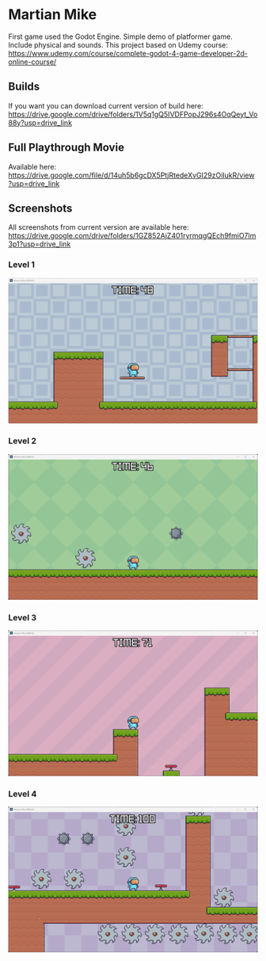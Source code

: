 # Martian Mike
 
First game used the Godot Engine. Simple demo of platformer game. Include physical and sounds. This project based on Udemy course: https://www.udemy.com/course/complete-godot-4-game-developer-2d-online-course/

## Builds
If you want you can download current version of build here: https://drive.google.com/drive/folders/1V5q1gQ5IVDFPopJ296s4OqQeyt_Vo88y?usp=drive_link

## Full Playthrough Movie
Available here: https://drive.google.com/file/d/14uh5b6gcDX5PtjRtedeXvGI29zOiIukR/view?usp=drive_link

## Screenshots
All screenshots from current version are available here: https://drive.google.com/drive/folders/1GZ852AjZ401ryrmqgQEch9fmiO7lm3p1?usp=drive_link

### Level 1
![alt text](screenshots/Level1.png)

### Level 2
![alt text](screenshots/Level2.png)

### Level 3
![alt text](screenshots/Level3.png)

### Level 4
![alt text](screenshots/Level4.png)
